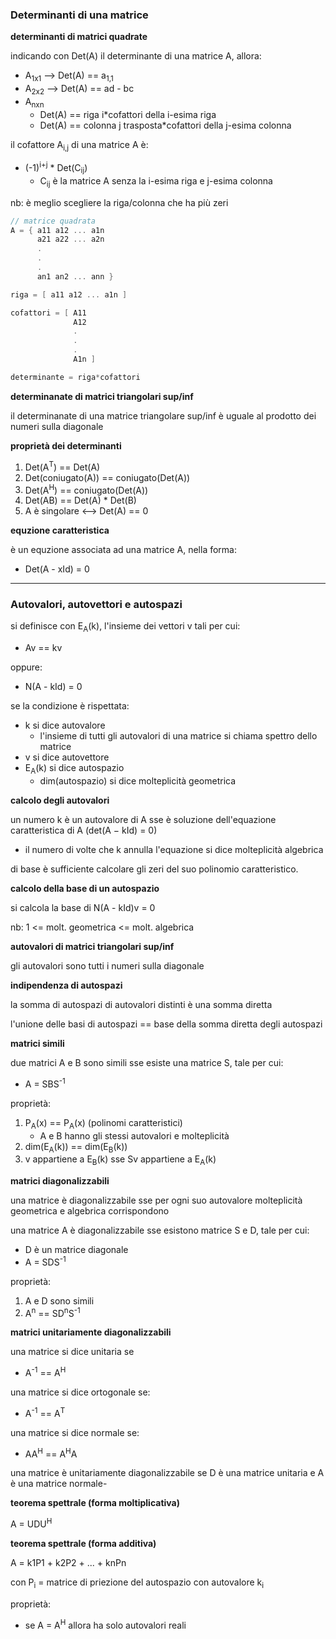 
### Determinanti di una matrice

**determinanti di matrici quadrate**

indicando con Det(A) il determinante di una matrice A, allora:

* A<sub>1x1</sub> --> Det(A) == a<sub>1,1</sub>
* A<sub>2x2</sub> --> Det(A) == ad - bc
* A<sub>nxn</sub> 
    * Det(A) == riga i*cofattori della i-esima riga
    * Det(A) == colonna j trasposta*cofattori della j-esima colonna

il cofattore A<sub>i,j</sub> di una matrice A è:
* (-1)<sup>i+j</sup> * Det(C<sub>ij</sub>)
    * C<sub>ij</sub> è la matrice A senza la i-esima riga e j-esima colonna

nb: è meglio scegliere la riga/colonna che ha più zeri

```c++
// matrice quadrata
A = { a11 a12 ... a1n 
      a21 a22 ... a2n
      .
      .
      .
      an1 an2 ... ann }

riga = [ a11 a12 ... a1n ]

cofattori = [ A11
              A12
              .
              .
              .
              A1n ]

determinante = riga*cofattori
```


**determinanate di matrici triangolari sup/inf**

il determinanate di una matrice triangolare sup/inf è uguale al prodotto dei numeri sulla diagonale

**proprietà dei determinanti**

1. Det(A<sup>T</sup>) == Det(A)
2. Det(coniugato(A)) == coniugato(Det(A))
3. Det(A<sup>H</sup>) == coniugato(Det(A))
4. Det(AB) == Det(A) * Det(B)
5. A è singolare <--> Det(A) == 0


**equzione caratteristica**

è un equzione associata ad una matrice A, nella forma:
* Det(A - xId) = 0

---

### Autovalori, autovettori e autospazi

si definisce con E<sub>A</sub>(k), l'insieme dei vettori v tali per cui:
* Av == kv

oppure:
*  N(A - kId) = 0

se la condizione è rispettata:
* k si dice autovalore
    * l'insieme di tutti gli autovalori di una matrice si chiama spettro dello matrice
* v si dice autovettore
* E<sub>A</sub>(k) si dice autospazio
    * dim(autospazio) si dice molteplicità geometrica

**calcolo degli autovalori**

un numero k è un autovalore di A sse è soluzione dell'equazione caratteristica di A (det(A − kId) = 0)
* il numero di volte che k annulla l'equazione si dice molteplicità algebrica

di base è sufficiente calcolare gli zeri del suo polinomio caratteristico.

**calcolo della base di un autospazio**

si calcola la base di N(A - kId)v = 0


nb: 1 <= molt. geometrica <= molt. algebrica

**autovalori di matrici triangolari sup/inf**

gli autovalori sono tutti i numeri sulla diagonale

**indipendenza di autospazi**

la somma di autospazi di autovalori distinti è una somma diretta

l'unione delle basi di autospazi == base della somma diretta degli autospazi

**matrici simili**

due matrici A e B sono simili sse esiste una matrice S, tale per cui:
* A = SBS<sup>-1</sup>

proprietà:
1. P<sub>A</sub>(x) == P<sub>A</sub>(x) (polinomi caratteristici)
    * A e B hanno gli stessi autovalori e molteplicità
2. dim(E<sub>A</sub>(k)) == dim(E<sub>B</sub>(k))
3. v appartiene a E<sub>B</sub>(k) sse Sv appartiene a E<sub>A</sub>(k)

**matrici diagonalizzabili**

una matrice è diagonalizzabile sse per ogni suo autovalore molteplicità geometrica e algebrica corrispondono 

una matrice A è diagonalizzabile sse esistono matrice S e D, tale per cui:
* D è un matrice diagonale
* A = SDS<sup>-1</sup>

proprietà:
1. A e D sono simili
2. A<sup>n</sup> == SD<sup>n</sup>S<sup>-1</sup>

**matrici unitariamente diagonalizzabili**

una matrice si dice unitaria se
* A<sup>-1</sup> == A<sup>H</sup>

una matrice si dice ortogonale se:
* A<sup>-1</sup> == A<sup>T</sup>

una matrice si dice normale se:
* AA<sup>H</sup> == A<sup>H</sup>A

una matrice è unitariamente diagonalizzabile se D è una matrice unitaria e A è una matrice normale-


**teorema spettrale (forma moltiplicativa)**

A = UDU<sup>H</sup>

**teorema spettrale (forma additiva)**

A = k1P1 + k2P2 + ... + knPn

con P<sub>i</sub> = matrice di priezione del autospazio con autovalore k<sub>i</sub>

proprietà:
* se A = A<sup>H</sup> allora ha solo autovalori reali
